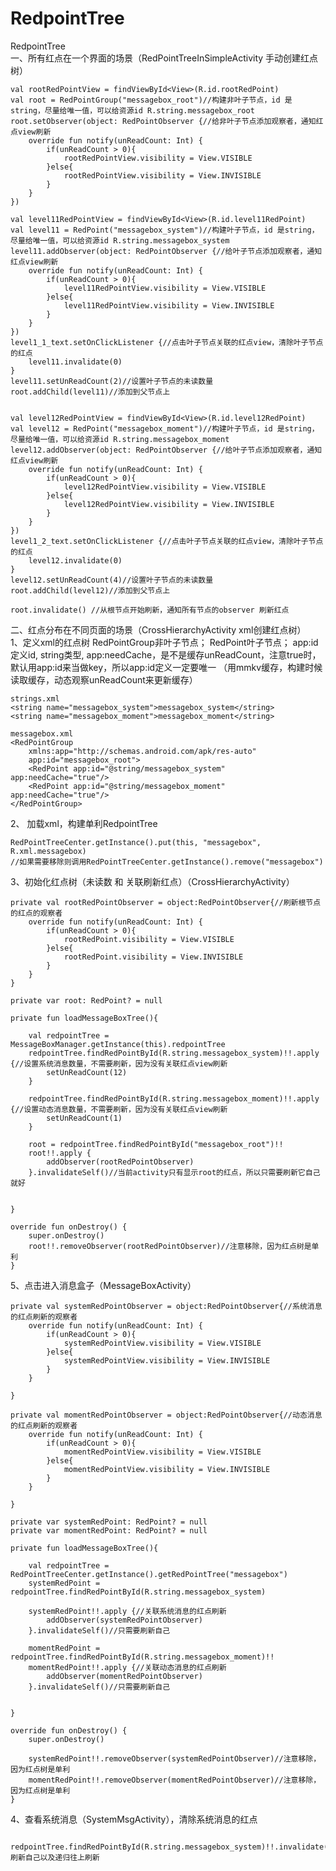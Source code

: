 # RedpointTree
RedpointTree</br>
一、所有红点在一个界面的场景（RedPointTreeInSimpleActivity 手动创建红点树）

    val rootRedPointView = findViewById<View>(R.id.rootRedPoint)
    val root = RedPointGroup("messagebox_root")//构建非叶子节点，id 是string，尽量给唯一值，可以给资源id R.string.messagebox_root
    root.setObserver(object: RedPointObserver {//给非叶子节点添加观察者，通知红点view刷新
        override fun notify(unReadCount: Int) {
            if(unReadCount > 0){
                rootRedPointView.visibility = View.VISIBLE
            }else{
                rootRedPointView.visibility = View.INVISIBLE
            }
        }
    })

    val level11RedPointView = findViewById<View>(R.id.level11RedPoint)
    val level11 = RedPoint("messagebox_system")//构建叶子节点，id 是string，尽量给唯一值，可以给资源id R.string.messagebox_system
    level11.addObserver(object: RedPointObserver {//给叶子节点添加观察者，通知红点view刷新
        override fun notify(unReadCount: Int) {
            if(unReadCount > 0){
                level11RedPointView.visibility = View.VISIBLE
            }else{
                level11RedPointView.visibility = View.INVISIBLE
            }
        }
    })
    level1_1_text.setOnClickListener {//点击叶子节点关联的红点view，清除叶子节点的红点
        level11.invalidate(0)
    }
    level11.setUnReadCount(2)//设置叶子节点的未读数量
    root.addChild(level11)//添加到父节点上


    val level12RedPointView = findViewById<View>(R.id.level12RedPoint)
    val level12 = RedPoint("messagebox_moment")//构建叶子节点，id 是string，尽量给唯一值，可以给资源id R.string.messagebox_moment
    level12.addObserver(object: RedPointObserver {//给叶子节点添加观察者，通知红点view刷新
        override fun notify(unReadCount: Int) {
            if(unReadCount > 0){
                level12RedPointView.visibility = View.VISIBLE
            }else{
                level12RedPointView.visibility = View.INVISIBLE
            }
        }
    })
    level1_2_text.setOnClickListener {//点击叶子节点关联的红点view，清除叶子节点的红点
        level12.invalidate(0)
    }
    level12.setUnReadCount(4)//设置叶子节点的未读数量
    root.addChild(level12)//添加到父节点上

    root.invalidate() //从根节点开始刷新，通知所有节点的observer 刷新红点      
    
二、红点分布在不同页面的场景（CrossHierarchyActivity xml创建红点树）<br>
1、定义xml的红点树
RedPointGroup非叶子节点；
RedPoint叶子节点；
app:id定义id, string类型,
app:needCache，是不是缓存unReadCount，注意true时，默认用app:id来当做key，所以app:id定义一定要唯一
（用mmkv缓存，构建时候读取缓存，动态观察unReadCount来更新缓存）
    
    strings.xml
    <string name="messagebox_system">messagebox_system</string>
    <string name="messagebox_moment">messagebox_moment</string>
    
    messagebox.xml
    <RedPointGroup
        xmlns:app="http://schemas.android.com/apk/res-auto"
        app:id="messagebox_root">
        <RedPoint app:id="@string/messagebox_system" app:needCache="true"/>
        <RedPoint app:id="@string/messagebox_moment" app:needCache="true"/>
    </RedPointGroup>

2、 加载xml，构建单利RedpointTree

    RedPointTreeCenter.getInstance().put(this, "messagebox", R.xml.messagebox)
    //如果需要移除则调用RedPointTreeCenter.getInstance().remove("messagebox")

    
3、初始化红点树（未读数 和 关联刷新红点）（CrossHierarchyActivity）

    private val rootRedPointObserver = object:RedPointObserver{//刷新根节点的红点的观察者
        override fun notify(unReadCount: Int) {
            if(unReadCount > 0){
                rootRedPoint.visibility = View.VISIBLE
            }else{
                rootRedPoint.visibility = View.INVISIBLE
            }
        }
    }

    private var root: RedPoint? = null

    private fun loadMessageBoxTree(){

        val redpointTree = MessageBoxManager.getInstance(this).redpointTree
        redpointTree.findRedPointById(R.string.messagebox_system)!!.apply {//设置系统消息数量，不需要刷新，因为没有关联红点view刷新
            setUnReadCount(12)
        }

        redpointTree.findRedPointById(R.string.messagebox_moment)!!.apply {//设置动态消息数量，不需要刷新，因为没有关联红点view刷新
            setUnReadCount(1)
        }

        root = redpointTree.findRedPointById("messagebox_root")!!
        root!!.apply {
            addObserver(rootRedPointObserver)
        }.invalidateSelf()//当前activity只有显示root的红点，所以只需要刷新它自己就好


    }

    override fun onDestroy() {
        super.onDestroy()
        root!!.removeObserver(rootRedPointObserver)//注意移除，因为红点树是单利
    }

5、点击进入消息盒子（MessageBoxActivity）

    private val systemRedPointObserver = object:RedPointObserver{//系统消息的红点刷新的观察者
        override fun notify(unReadCount: Int) {
            if(unReadCount > 0){
                systemRedPointView.visibility = View.VISIBLE
            }else{
                systemRedPointView.visibility = View.INVISIBLE
            }
        }

    }

    private val momentRedPointObserver = object:RedPointObserver{//动态消息的红点刷新的观察者
        override fun notify(unReadCount: Int) {
            if(unReadCount > 0){
                momentRedPointView.visibility = View.VISIBLE
            }else{
                momentRedPointView.visibility = View.INVISIBLE
            }
        }

    }

    private var systemRedPoint: RedPoint? = null
    private var momentRedPoint: RedPoint? = null

    private fun loadMessageBoxTree(){

        val redpointTree = RedPointTreeCenter.getInstance().getRedPointTree("messagebox")
        systemRedPoint = redpointTree.findRedPointById(R.string.messagebox_system)

        systemRedPoint!!.apply {//关联系统消息的红点刷新
            addObserver(systemRedPointObserver)
        }.invalidateSelf()//只需要刷新自己

        momentRedPoint = redpointTree.findRedPointById(R.string.messagebox_moment)!!
        momentRedPoint!!.apply {//关联动态消息的红点刷新
            addObserver(momentRedPointObserver)
        }.invalidateSelf()//只需要刷新自己


    }

    override fun onDestroy() {
        super.onDestroy()

        systemRedPoint!!.removeObserver(systemRedPointObserver)//注意移除，因为红点树是单利
        momentRedPoint!!.removeObserver(momentRedPointObserver)//注意移除，因为红点树是单利
    }

4、查看系统消息（SystemMsgActivity），清除系统消息的红点

        redpointTree.findRedPointById(R.string.messagebox_system)!!.invalidate(0)//刷新自己以及递归往上刷新




 
